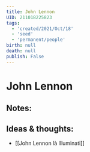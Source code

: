 ```yaml
---
title: John Lennon
UID: 211018225823
tags:
  - 'created/2021/Oct/18'
  - 'seed'
  - 'permanent/people'
birth: null
death: null
publish: False
---
```

# John Lennon

## Notes:


## Ideas & thoughts:
- [[John Lennon là Illuminati]]
